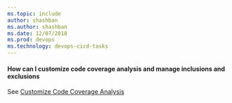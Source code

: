 ```yaml
---
ms.topic: include
author: shashban
ms.author: shashban
ms.date: 12/07/2018
ms.prod: devops
ms.technology: devops-cicd-tasks
---
```


#### How can I customize code coverage analysis and manage inclusions and exclusions

See [Customize Code Coverage Analysis](/visualstudio/test/customizing-code-coverage-analysis)
